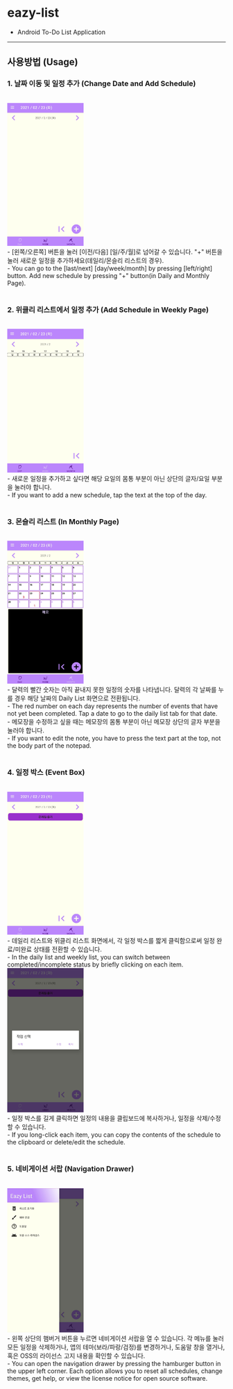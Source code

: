 # eazy-list

- Android To-Do List Application

------------------------------------------------------------

## 사용방법 (Usage)

### 1. 날짜 이동 및 일정 추가 (Change Date and Add Schedule)
<br>
<img src = "./image/help_1.jpg" width="35%">
<br>
- [왼쪽/오른쪽] 버튼을 눌러 [이전/다음] [일/주/월]로 넘어갈 수 있습니다. "+" 버튼을 눌러 새로운 일정을 추가하세요(데일리/몬슬리 리스트의 경우).<br>
- You can go to the [last/next] [day/week/month] by pressing [left/right] button. Add new schedule by pressing "+" button(in Daily and Monthly Page).
<br>
<br>

### 2. 위클리 리스트에서 일정 추가 (Add Schedule in Weekly Page)
<br>
<img src = "./image/help_2.jpg" width="35%">
<br>
- 새로운 일정을 추가하고 싶다면 해당 요일의 몸통 부분이 아닌 상단의 글자/요일 부분을 눌러야 합니다.<br>
- If you want to add a new schedule, tap the text at the top of the day.
<br>
<br>

### 3. 몬슬리 리스트 (In Monthly Page)
<br>
<img src = "./image/help_3.jpg" width="35%">
<br>
- 달력의 빨간 숫자는 아직 끝내지 못한 일정의 숫자를 나타냅니다. 달력의 각 날짜를 누를 경우 해당 날짜의 Daily List 화면으로 전환됩니다.<br>
- The red number on each day represents the number of events that have not yet been completed. Tap a date to go to the daily list tab for that date.
<br>
- 메모장을 수정하고 싶을 때는 메모장의 몸통 부분이 아닌 메모장 상단의 글자 부분을 눌러야 합니다.<br>
- If you want to edit the note, you have to press the text part at the top, not the body part of the notepad.
<br>
<br>

### 4. 일정 박스 (Event Box)
<br>
<img src = "./image/help_5.jpg" width="35%">
<br>
- 데일리 리스트와 위클리 리스트 화면에서, 각 일정 박스를 짧게 클릭함으로써 일정 완료/미완료 상태를 전환할 수 있습니다.<br>
- In the daily list and weekly list, you can switch between completed/incomplete status by briefly clicking on each item.
<br>
<img src = "./image/help_6.jpg" width="35%">
<br>
- 일정 박스를 길게 클릭하면 일정의 내용을 클립보드에 복사하거나, 일정을 삭제/수정할 수 있습니다.<br>
- If you long-click each item, you can copy the contents of the schedule to the clipboard or delete/edit the schedule.
<br>
<br>

### 5. 네비게이션 서랍 (Navigation Drawer)
<br>
<img src = "./image/help_7.jpg" width="35%">
<br>
- 왼쪽 상단의 햄버거 버튼을 누르면 네비게이션 서랍을 열 수 있습니다. 각 메뉴를 눌러 모든 일정을 삭제하거나, 앱의 테마(보라/파랑/검정)를 변경하거나, 도움말 창을 열거나, 혹은 OSS의 라이선스 고지 내용을 확인할 수 있습니다.<br>
-  You can open the navigation drawer by pressing the hamburger button in the upper left corner. Each option allows you to reset all schedules, change themes, get help, or view the license notice for open source software.
